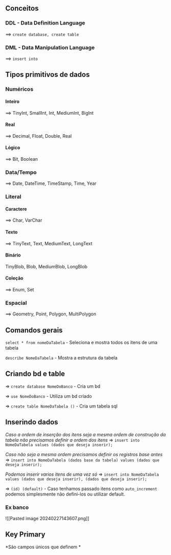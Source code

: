## Conceitos
### DDL - Data Definition Language
==> `create database, create table`

### DML - Data Manipulation Language 
==> `insert into`


## Tipos primitivos de dados

### Numéricos
#### Inteiro
==> TinyInt, SmallInt, Int, MediumInt, BigInt
#### Real
==> Decimal, Float, Double, Real
#### Lógico
==> Bit, Boolean

### Data/Tempo
==> Date, DateTime, TimeStamp, Time, Year


### Literal
#### Caractere
==> Char, VarChar
#### Texto
==> TinyText, Text, MediumText, LongText
#### Binário
TinyBlob, Blob, MediumBlob, LongBlob
#### Coleção
==> Enum, Set

### Espacial
==> Geometry, Point, Polygon, MultiPolygon



## Comandos gerais

`select * from nomeDaTabela` - Seleciona e mostra todos os itens de uma tabela

`describe NomeDaTabela` - Mostra a estrutura da tabela

## Criando bd e table 

=> `create database NomeDoBanco` - Cria um bd 

=> `use NomeDoBanco` - Utiliza um bd criado

=> `create table NomeDaTabela ()` - Cria um tabela sql

## Inserindo dados

*Caso a ordem de inserção dos itens seja a mesma ordem de construção da tabela não precisamos definir a ordem dos itens*
=> `insert into NomeDaTabela values (dados que deseja inserir);`

*Caso não seja a mesma ordem precisamos definir os registros base antes*
=> `insert into NomeDaTabela (dados base da tabela) values (dados que deseja inserir);`

*Podemos inserir varios itens de uma vez só*
=> `insert into NomeDaTabela values (dados que deseja inserir), (dados que deseja inserir);`


=> `(id) (default)` - Caso tenhamos passado itens como `auto_increment` podemos simplesmente não defini-los ou utilizar default.

### Ex banco
![[Pasted image 20240227143607.png]]


## Key Primary
*São campos únicos que definem *

